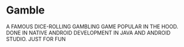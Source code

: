 # Gamble
A FAMOUS DICE-ROLLING GAMBLING GAME POPULAR IN THE HOOD. 
DONE IN NATIVE ANDROID DEVELOPMENT IN JAVA AND ANDROID STUDIO.
JUST FOR FUN
